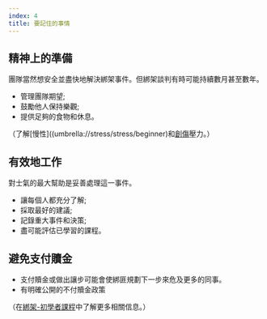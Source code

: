 ```yaml
---
index: 4
title: 要記住的事情
---
```

## 精神上的準備

團隊當然想安全並盡快地解決綁架事件。但綁架談判有時可能持續數月甚至數年。

*   管理團隊期望;
*   鼓勵他人保持樂觀;
*   提供足夠的食物和休息。

（了解[慢性]((umbrella://stress/stress/beginner)和[創傷](umbrella://stress/stress/advanced)壓力。）

## 有效地工作

對士氣的最大幫助是妥善處理這一事件。

*   讓每個人都充分了解;
*   採取最好的建議;
*   記錄重大事件和決策;
*   盡可能評估已學習的課程。

## 避免支付贖金

*   支付贖金或做出讓步可能會使綁匪規劃下一步來危及更多的同事。
*   有明確公開的不付贖金政策

（在[綁架-初學者課程](umbrella://incident-response/kidnapping/beginner)中了解更多相關信息。）